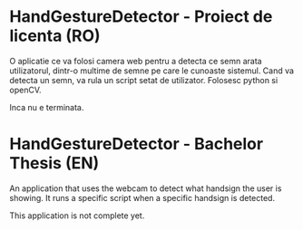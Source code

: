# HandGestureDetector - Proiect de licenta (RO)

O aplicatie ce va folosi camera web pentru a detecta ce semn arata utilizatorul, dintr-o multime de semne pe care le cunoaste sistemul. Cand va detecta un semn, va rula un script setat de utilizator. Folosesc python si openCV.

Inca nu e terminata.

# HandGestureDetector - Bachelor Thesis (EN)
An application that uses the webcam to detect what handsign the user is showing. It runs a specific script when a specific handsign is detected.

This application is not complete yet.
